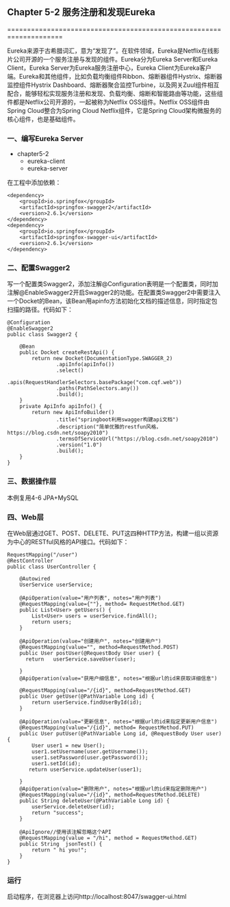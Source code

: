 ## Chapter 5-2 服务注册和发现Eureka
====================================================================

Eureka来源于古希腊词汇，意为“发现了”。在软件领域，Eureka是Netflix在线影片公司开源的一个服务注册与发现的组件。Eureka分为Eureka Server和Eureka Client，Eureka Server为Eureka服务注册中心，Eureka Client为Eureka客户端。Eureka和其他组件，比如负载均衡组件Ribbon、熔断器组件Hystrix、熔断器监控组件Hystrix Dashboard、熔断器聚合监控Turbine，以及网关Zuul组件相互配合，能够轻松实现服务注册和发现、负载均衡、熔断和智能路由等功能，这些组件都是Netflix公司开源的，一起被称为Netflix OSS组件。Netflix OSS组件由Spring Cloud整合为Spring Cloud Netflix组件，它是Spring Cloud架构微服务的核心组件，也是基础组件。

### 一、编写Eureka Server
- chapter5-2
  * eureka-client
  * eureka-server
  
   
在工程中添加依赖：
```
<dependency>
    <groupId>io.springfox</groupId>
    <artifactId>springfox-swagger2</artifactId>
    <version>2.6.1</version>
</dependency>
<dependency>
    <groupId>io.springfox</groupId>
    <artifactId>springfox-swagger-ui</artifactId>
    <version>2.6.1</version>
</dependency>
```

### 二、配置Swagger2
写一个配置类Swagger2，添加注解@Configuration表明是一个配置类，同时加注解@EnableSwagger2开启Swagger2的功能。在配置类Swagger2中需要注入一个Docket的Bean，该Bean用apinfo方法初始化文档的描述信息，同时指定包扫描的路径。代码如下：
```
@Configuration
@EnableSwagger2
public class Swagger2 {

    @Bean
    public Docket createRestApi() {
        return new Docket(DocumentationType.SWAGGER_2)
                .apiInfo(apiInfo())
                .select()
                .apis(RequestHandlerSelectors.basePackage("com.cqf.web"))
                .paths(PathSelectors.any())
                .build();
    }
    private ApiInfo apiInfo() {
        return new ApiInfoBuilder()
                .title("springboot利用swagger构建api文档")
                .description("简单优雅的restfun风格，https://blog.csdn.net/soapy2010")
                .termsOfServiceUrl("https://blog.csdn.net/soapy2010")
                .version("1.0")
                .build();
    }
}
```
### 三、数据操作层
本例复用4-6 JPA+MySQL

### 四、Web层
在Web层通过GET、POST、DELETE、PUT这四种HTTP方法，构建一组以资源为中心的RESTful风格的API接口。代码如下：
```
RequestMapping("/user")
@RestController
public class UserController {

    @Autowired
    UserService userService;

    @ApiOperation(value="用户列表", notes="用户列表")
    @RequestMapping(value={""}, method= RequestMethod.GET)
    public List<User> getUsers() {
        List<User> users = userService.findAll();
        return users;
    }

    @ApiOperation(value="创建用户", notes="创建用户")
    @RequestMapping(value="", method=RequestMethod.POST)
    public User postUser(@RequestBody User user) {
      return   userService.saveUser(user);

    }
    @ApiOperation(value="获用户细信息", notes="根据url的id来获取详细信息")

    @RequestMapping(value="/{id}", method=RequestMethod.GET)
    public User getUser(@PathVariable Long id) {
        return userService.findUserById(id);
    }

    @ApiOperation(value="更新信息", notes="根据url的id来指定更新用户信息")
    @RequestMapping(value="/{id}", method= RequestMethod.PUT)
    public User putUser(@PathVariable Long id, @RequestBody User user) {
        User user1 = new User();
        user1.setUsername(user.getUsername());
        user1.setPassword(user.getPassword());
        user1.setId(id);
       return userService.updateUser(user1);

    }
    @ApiOperation(value="删除用户", notes="根据url的id来指定删除用户")
    @RequestMapping(value="/{id}", method=RequestMethod.DELETE)
    public String deleteUser(@PathVariable Long id) {
        userService.deleteUser(id);
        return "success";
    }

    @ApiIgnore//使用该注解忽略这个API
    @RequestMapping(value = "/hi", method = RequestMethod.GET)
    public String  jsonTest() {
        return " hi you!";
    }
}
```

### 运行
启动程序，在浏览器上访问http://localhost:8047/swagger-ui.html    


